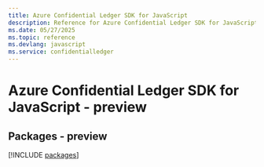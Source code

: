 ```yaml
---
title: Azure Confidential Ledger SDK for JavaScript
description: Reference for Azure Confidential Ledger SDK for JavaScript
ms.date: 05/27/2025
ms.topic: reference
ms.devlang: javascript
ms.service: confidentialledger
---
```

# Azure Confidential Ledger SDK for JavaScript - preview
## Packages - preview
[!INCLUDE [packages](confidential-ledger-index.md)]